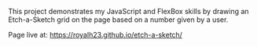 This project demonstrates my JavaScript and FlexBox skills by drawing an 
Etch-a-Sketch grid on the page based on a number given by a user.

Page live at: https://royalh23.github.io/etch-a-sketch/